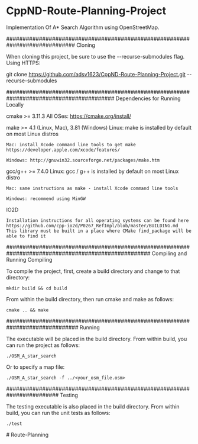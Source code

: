 # CppND-Route-Planning-Project

Implementation Of A* Search Algorithm using OpenStreetMap.

############################################################################# Cloning

When cloning this project, be sure to use the --recurse-submodules flag. Using HTTPS:

git clone https://github.com/adsv1623/CppND-Route-Planning-Project.git --recurse-submodules

######################################################################################### Dependencies for Running Locally


cmake >= 3.11.3
    All OSes:   https://cmake.org/install/
    
make >= 4.1 (Linux, Mac), 3.81 (Windows)
    Linux: make is installed by default on most Linux distros
    
    Mac: install Xcode command line tools to get make  https://developer.apple.com/xcode/features/
    
    Windows: http://gnuwin32.sourceforge.net/packages/make.htm
    
gcc/g++ >= 7.4.0
    Linux: gcc / g++ is installed by default on most Linux distro
    
    Mac: same instructions as make - install Xcode command line tools
    
    Windows: recommend using MinGW
    
IO2D

    Installation instructions for all operating systems can be found here  https://github.com/cpp-io2d/P0267_RefImpl/blob/master/BUILDING.md
    This library must be built in a place where CMake find_package will be able to find it

#################################################################################################### Compiling and Running Compiling

To compile the project, first, create a build directory and change to that directory:

    mkdir build && cd build

From within the build directory, then run cmake and make as follows:

    cmake .. && make

############################################################################## Running

The executable will be placed in the build directory. From within build, you can run the project as follows:

    ./OSM_A_star_search

Or to specify a map file:

    ./OSM_A_star_search -f ../<your_osm_file.osm>

######################################################################## Testing

The testing executable is also placed in the build directory. From within build, you can run the unit tests as follows:

    ./test
#   R o u t e - P l a n n i n g  
 